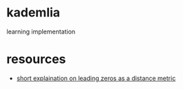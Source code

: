 # kademlia
learning implementation
# resources
- [short explaination on leading zeros as a distance metric](https://stackoverflow.com/questions/48602172/how-to-represent-kademlia-distance-metric-as-integer)